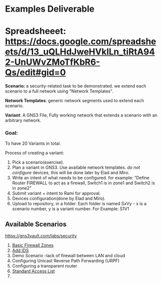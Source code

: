 # Examples Deliverable

# Spreadsheeet: https://docs.google.com/spreadsheets/d/13_uQLHdJweHVkILn_tiRtA942-UnUWvZMoTfKbR6-Qs/edit#gid=0
**Scenario:** a security-related task to be demonstrated. we extend each scenario to a full network using "Network Templates".

**Network Templates**: generic network segments used to extend each scenario.

**Variant**: A GNS3 File, Fully working network that extends a scenario with an arbitrary network.

### Goal:
To have 20 Variants in total.

Process of creating a variant:
1. Pick a scenario(exercise).
2. Plan a variant in GNS3. Use available network templates. *do not configure* devices, this will be done later by Elad and Miro.
3. Write an intent of what needs to be configured. for example: “Define Router FIREWALL to act as a firewall, Switch1 is in zone1 and Switch2 is in zone2”
4. Submit variant + intent to Rami for approval.
5. Devices configuration(done by Elad and Miro).
6. Upload to repository, in a folder. Each folder is named SxVy - x is a scenario number, y is a variant number. For Example: S1V1
## Available Scenarios
https://gns3vault.com/labs/security
1. [Basic Firewall Zones](https://gns3vault.com/security/basic-zone-based-firewall)
2. [Add IDS](https://gns3vault.com/security/ip-traffic-export)
3. Demo Scenario -lack of firewall between LAN and cloud
4. Configuring Unicast Reverse Path Forwarding (URPF)
5. Configuring a transparent router
6. [Standard Access List](https://gns3vault.com/security/standard-access-list)
7. 
